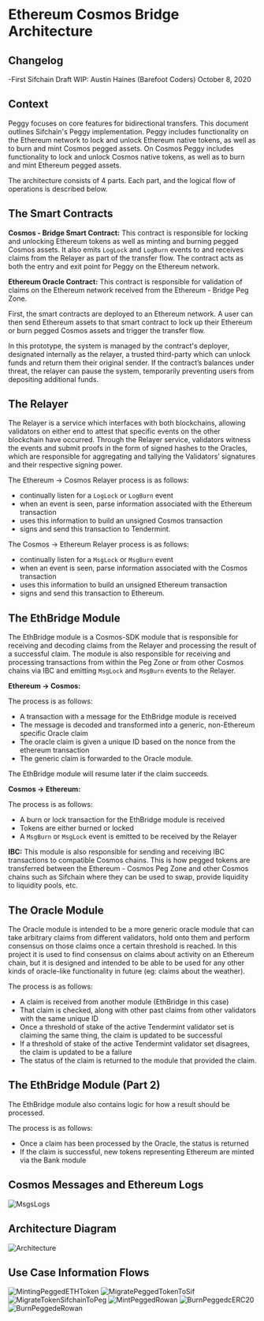 # **Ethereum Cosmos Bridge Architecture**

## Changelog
-First Sifchain Draft WIP: Austin Haines (Barefoot Coders) October 8, 2020

## Context

Peggy focuses on core features for bidirectional transfers. This document outlines Sifchain's Peggy implementation. Peggy includes functionality on the Ethereum network to lock and unlock Ethereum native tokens, as well as to burn and mint Cosmos pegged assets. On Cosmos Peggy includes functionality to lock and unlock Cosmos native tokens, as well as to burn and mint Ethereum pegged assets.


The architecture consists of 4 parts. Each part, and the logical flow of operations is described below.

## The Smart Contracts

**Cosmos - Bridge Smart Contract:** This contract is responsible for locking and unlocking Ethereum tokens as well as minting and burning pegged Cosmos assets. It also emits `LogLock` and `LogBurn` events to and receives claims from the Relayer as part of the transfer flow. The contract acts as both the entry and exit point for Peggy on the Ethereum network.

**Ethereum Oracle Contract:** This contract is responsible for validation of claims on the Ethereum network received from the Ethereum - Bridge Peg Zone. 

First, the smart contracts are deployed to an Ethereum network. A user can then send Ethereum assets to that smart contract to lock up their Ethereum or burn pegged Cosmos assets and trigger the transfer flow. 

In this prototype, the system is managed by the contract's deployer, designated internally as the relayer, a trusted third-party which can unlock funds and return them their original sender. If the contract’s balances under threat, the relayer can pause the system, temporarily preventing users from depositing additional funds.


## The Relayer

The Relayer is a service which interfaces with both blockchains, allowing validators on either end to attest that specific events on the other blockchain have occurred. Through the Relayer service, validators witness the events and submit proofs in the form of signed hashes to the Oracles, which are responsible for aggregating and tallying the Validators’ signatures and their respective signing power.

The Ethereum -> Cosmos Relayer process is as follows:

- continually listen for a `LogLock` or `LogBurn` event
- when an event is seen, parse information associated with the Ethereum transaction
- uses this information to build an unsigned Cosmos transaction
- signs and send this transaction to Tendermint.

The Cosmos -> Ethereum Relayer process is as follows:

- continually listen for a `MsgLock` or `MsgBurn` event
- when an event is seen, parse information associated with the Cosmos transaction
- uses this information to build an unsigned Ethereum transaction
- signs and send this transaction to Ethereum.

## The EthBridge Module

The EthBridge module is a Cosmos-SDK module that is responsible for receiving and decoding claims from the Relayer and processing the result of a successful claim. The module is also responsible for receiving and processing transactions from within the Peg Zone or from other Cosmos chains via IBC and emitting `MsgLock` and `MsgBurn` events to the Relayer.

**Ethereum -> Cosmos:**

The process is as follows:

- A transaction with a message for the EthBridge module is received
- The message is decoded and transformed into a generic, non-Ethereum specific Oracle claim
- The oracle claim is given a unique ID based on the nonce from the ethereum transaction
- The generic claim is forwarded to the Oracle module.

The EthBridge module will resume later if the claim succeeds.

**Cosmos -> Ethereum:**

The process is as follows:

- A burn or lock transaction for the EthBridge module is received
- Tokens are either burned or locked
- A `MsgBurn` or `MsgLock` event is emitted to be received by the Relayer

**IBC:** This module is also responsible for sending and receiving IBC transactions to compatible Cosmos chains. This is how pegged tokens are transferred between the Ethereum - Cosmos Peg Zone and other Cosmos chains such as Sifchain where they can be used to swap, provide liquidity to liquidity pools, etc.

## The Oracle Module

The Oracle module is intended to be a more generic oracle module that can take arbitrary claims from different validators, hold onto them and perform consensus on those claims once a certain threshold is reached. In this project it is used to find consensus on claims about activity on an Ethereum chain, but it is designed and intended to be able to be used for any other kinds of oracle-like functionality in future (eg: claims about the weather).

The process is as follows:

- A claim is received from another module (EthBridge in this case)
- That claim is checked, along with other past claims from other validators with the same unique ID
- Once a threshold of stake of the active Tendermint validator set is claiming the same thing, the claim is updated to be successful
- If a threshold of stake of the active Tendermint validator set disagrees, the claim is updated to be a failure
- The status of the claim is returned to the module that provided the claim.

## The EthBridge Module (Part 2)

The EthBridge module also contains logic for how a result should be processed.

The process is as follows:

- Once a claim has been processed by the Oracle, the status is returned
- If the claim is successful, new tokens representing Ethereum are minted via the Bank module

## Cosmos Messages and Ethereum Logs

![MsgsLogs](images/MsgsLogs.png)

## Architecture Diagram

![Architecture](images/Architecture.png)

## Use Case Information Flows

![MintingPeggedETHToken](images/MintingPeggedETHToken.png)
![MigratePeggedTokenToSif](images/MigratePeggedTokenToSif.png)
![MigrateTokenSifchainToPeg](images/MigrateTokenSifchainToPeg.png)
![MintPeggedRowan](images/MintPeggedRowan.png)
![BurnPeggedcERC20](images/BurnPeggedcERC20.png)
![BurnPeggedeRowan](images/BurnPeggedeRowan.png)
